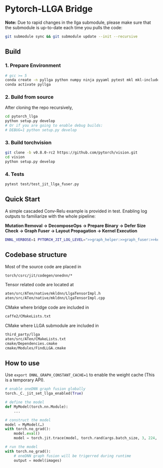 # Pytorch-LLGA Bridge

**Note:** Due to rapid changes in the llga submodule, please make sure that the submodule is up-to-date each time you pulls the code:

```bash
git submodule sync && git submodule update --init --recursive
```

## Build

### 1. Prepare Environment

```bash
# gcc >= 5
conda create -n pyllga python numpy ninja pyyaml pytest mkl mkl-include setuptools cmake cffi typing
conda activate pyllga
```

### 2. Build from source

After cloning the repo recursively,

```bash
cd pytorch_llga
python setup.py develop
# Or if you are going to enable debug builds:
# DEBUG=1 python setup.py develop
```

### 3. Build torchvision

```bash
git clone -b v0.8.0-rc2 https://github.com/pytorch/vision.git
cd vision
python setup.py develop
```

### 4. Tests

```bash
pytest test/test_jit_llga_fuser.py
```

## Quick Start

A simple cascaded Conv-Relu example is provided in test. Enabling log outputs to familiarize with the whole pipeline:

**Mutation Removal -> DecomposeOps -> Prepare Binary -> Defer Size Check -> Graph Fuser -> Layout Propagation -> Kernel Execution**

```bash
DNNL_VERBOSE=1 PYTORCH_JIT_LOG_LEVEL=">>graph_helper:>>graph_fuser:>>kernel:>>interface" python -u test/test_jit_llga_fuser.py -k test_conv2d_eltwise
```

## Codebase structure

Most of the source code are placed in

```bash
torch/csrc/jit/codegen/onednn/*
```

Tensor related code are located at

```bash
aten/src/ATen/native/mkldnn/LlgaTensorImpl.h
aten/src/ATen/native/mkldnn/LlgaTensorImpl.cpp
```

CMake where bridge code are included in

```bash
caffe2/CMakeLists.txt
```

CMake where LLGA submodule are included in

```bash
third_party/llga
aten/src/ATen/CMakeLists.txt
cmake/Dependencies.cmake
cmake/Modules/FindLLGA.cmake
```

## How to use

Use `export DNNL_GRAPH_CONSTANT_CACHE=1` to enable the weight cache (This is a temporary API).


```python
# enable oneDNN graph fusion globally
torch._C._jit_set_llga_enabled(True)

# define the model
def MyModel(torch.nn.Module):
    ...

# construct the model
model = MyModel(…)
with torch.no_grad():
    model.eval()
    model = torch.jit.trace(model, torch.rand(args.batch_size, 3, 224, 224))

# run the model
with torch.no_grad():
    # oneDNN graph fusion will be trigerred during runtime
    output = model(images)
```
